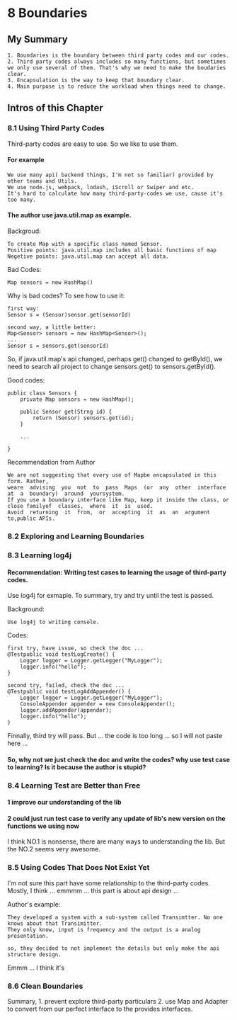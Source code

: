 # 8 Boundaries

## My Summary
    
    1. Boundaries is the boundary between third party codes and our codes. 
    2. Third party codes always includes so many functions, but sometimes we only use several of them. That's why we need to make the boudaries clear.
    3. Encapsulation is the way to keep that boundary clear.
    4. Main purpose is to reduce the workload when things need to change.

## Intros of this Chapter
### 8.1 Using Third Party Codes

Third-party codes are easy to use. So we like to use them.
    
#### For example

    We use many api( backend things, I'm not so familiar) provided by other teams and Utils.
    We use node.js, webpack, lodash, iScroll or Swiper and etc.
    It's hard to calculate how many third-party-codes we use, cause it's too many.
    
#### The author use java.util.map as example.
    
Backgroud:

    To create Map with a specific class named Sensor.
    Positive points: java.util.map includes all basic functions of map
    Negetive points: java.util.map can accept all data.
    
Bad Codes:
    
    Map sensors = new HashMap()
    
Why is bad codes? To see how to use it:

    first way:
    Sensor s = (Sensor)sensor.get(sensorId)
    
    second way, a little better:
    Map<Sensor> sensors = new HashMap<Sensor>();
    ...
    Sensor s = sensors.get(sensorId)
    
So, if java.util.map's api changed, perhaps get() changed to getById(), we need to search all project to change sensors.get() to sensors.getById().

Good codes:

    public class Sensors {
        private Map sensors = new HashMap();
        
        public Sensor get(Strng id) {
            return (Sensor) sensors.get(id);
        }
        
        ...
        
    }
    
Recommendation from Author
    
    We are not suggesting that every use of Mapbe encapsulated in this form. Rather, 
    weare  advising  you  not  to  pass  Maps  (or  any  other  interface  at  a  boundary)  around  yoursystem. 
    If you use a boundary interface like Map, keep it inside the class, or close familyof  classes,  where  it  is  used.  
    Avoid  returning  it  from,  or  accepting  it  as  an  argument  to,public APIs.
    
### 8.2 Exploring and Learning Boundaries
### 8.3 Learning log4j

#### Recommendation: Writing test cases to learning the usage of third-party codes.

Use log4j for exmaple. To summary, try and try until the test is passed.

Background:

    Use log4j to writing console.
    
Codes:

    first try, have issue, so check the doc ...
    @Testpublic void testLogCreate() {
        Logger logger = Logger.getLogger("MyLogger");
        logger.info("hello");
    }
    
    second try, failed, check the doc ...
    @Testpublic void testLogAddAppender() {
        Logger logger = Logger.getLogger("MyLogger");
        ConsoleAppender appender = new ConsoleAppender();
        logger.addAppender(appender);
        logger.info("hello");
    }
    
Finnally, third try will pass. But ... the code is too long ... so I will not paste here ...
#### So, why not we just check the doc and write the codes? why use test case to learning? Is it because the author is stupid?

### 8.4 Learning Test are Better than Free

#### 1 improve our understanding of the lib
#### 2 could just run test case to verify any update of lib's new version on the functions we using now

I think NO.1 is nonsense, there are many ways to understanding the lib. But the NO.2 seems very awesome.

### 8.5 Using Codes That Does Not Exist Yet

I'm not sure this part have some relationship to the third-party codes.
Mostly, I think ... emmmm ... this part is about api design ...

Author's example:

    They developed a system with a sub-system called Transimtter. No one knows about that Transimitter.
    They only know, input is frequency and the output is a analog presentation.
    
    so, they decided to not implement the details but only make the api structure design.
    
Emmm ... I think it's 

### 8.6 Clean Boundaries

Summary, 1. prevent explore third-party particulars 2. use Map and Adapter to convert from our perfect interface to the provides interfaces.







